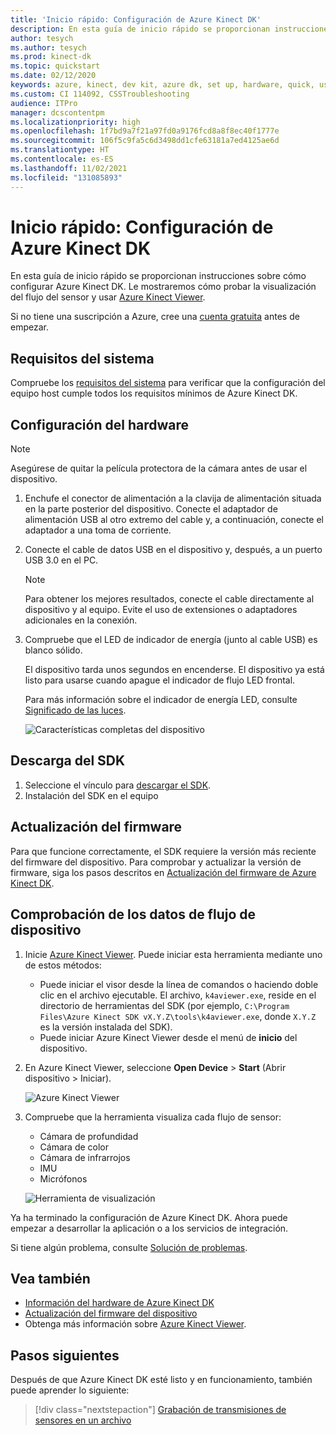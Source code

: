 ```yaml
---
title: 'Inicio rápido: Configuración de Azure Kinect DK'
description: En esta guía de inicio rápido se proporcionan instrucciones sobre cómo configurar el hardware de Azure Kinect DK.
author: tesych
ms.author: tesych
ms.prod: kinect-dk
ms.topic: quickstart
ms.date: 02/12/2020
keywords: azure, kinect, dev kit, azure dk, set up, hardware, quick, usb, power, viewer, sensor, streaming, setup, SDK, firmware
ms.custom: CI 114092, CSSTroubleshooting
audience: ITPro
manager: dcscontentpm
ms.localizationpriority: high
ms.openlocfilehash: 1f7bd9a7f21a97fd0a9176fcd8a8f8ec40f1777e
ms.sourcegitcommit: 106f5c9fa5c6d3498dd1cfe63181a7ed4125ae6d
ms.translationtype: HT
ms.contentlocale: es-ES
ms.lasthandoff: 11/02/2021
ms.locfileid: "131085893"
---
```

# <a name="quickstart-set-up-your-azure-kinect-dk"></a>Inicio rápido: Configuración de Azure Kinect DK

En esta guía de inicio rápido se proporcionan instrucciones sobre cómo configurar Azure Kinect DK. Le mostraremos cómo probar la visualización del flujo del sensor y usar [Azure Kinect Viewer](azure-kinect-viewer.md).

Si no tiene una suscripción a Azure, cree una [cuenta gratuita](https://azure.microsoft.com/free/?WT.mc_id=A261C142F) antes de empezar.

## <a name="system-requirements"></a>Requisitos del sistema

Compruebe los [requisitos del sistema](system-requirements.md) para verificar que la configuración del equipo host cumple todos los requisitos mínimos de Azure Kinect DK.

## <a name="set-up-hardware"></a>Configuración del hardware

> [!NOTE]
> Asegúrese de quitar la película protectora de la cámara antes de usar el dispositivo.

1. Enchufe el conector de alimentación a la clavija de alimentación situada en la parte posterior del dispositivo. Conecte el adaptador de alimentación USB al otro extremo del cable y, a continuación, conecte el adaptador a una toma de corriente.
2. Conecte el cable de datos USB en el dispositivo y, después, a un puerto USB 3.0 en el PC.
   >[!NOTE]
   >Para obtener los mejores resultados, conecte el cable directamente al dispositivo y al equipo. Evite el uso de extensiones o adaptadores adicionales en la conexión.

3. Compruebe que el LED de indicador de energía (junto al cable USB) es blanco sólido.
  
   El dispositivo tarda unos segundos en encenderse. El dispositivo ya está listo para usarse cuando apague el indicador de flujo LED frontal.  

   Para más información sobre el indicador de energía LED, consulte [Significado de las luces](hardware-specification.md#what-does-the-light-mean).

    ![Características completas del dispositivo](./media/quickstarts/full-device-features.png)

## <a name="download-the-sdk"></a>Descarga del SDK

1. Seleccione el vínculo para [descargar el SDK](sensor-sdk-download.md).
2. Instalación del SDK en el equipo

## <a name="update-firmware"></a>Actualización del firmware

Para que funcione correctamente, el SDK requiere la versión más reciente del firmware del dispositivo. Para comprobar y actualizar la versión de firmware, siga los pasos descritos en [Actualización del firmware de Azure Kinect DK](update-device-firmware.md).

## <a name="verify-that-the-device-streams-data"></a>Comprobación de los datos de flujo de dispositivo

1. Inicie [Azure Kinect Viewer](azure-kinect-viewer.md). Puede iniciar esta herramienta mediante uno de estos métodos:
   - Puede iniciar el visor desde la línea de comandos o haciendo doble clic en el archivo ejecutable. El archivo, `k4aviewer.exe`, reside en el directorio de herramientas del SDK (por ejemplo, `C:\Program Files\Azure Kinect SDK vX.Y.Z\tools\k4aviewer.exe`, donde `X.Y.Z` es la versión instalada del SDK).
   - Puede iniciar Azure Kinect Viewer desde el menú de **inicio** del dispositivo.
2. En Azure Kinect Viewer, seleccione **Open Device** > **Start** (Abrir dispositivo > Iniciar).

    ![Azure Kinect Viewer](./media/quickstarts/viewer.png)

3. Compruebe que la herramienta visualiza cada flujo de sensor:
   - Cámara de profundidad
   - Cámara de color
   - Cámara de infrarrojos
   - IMU
   - Micrófonos

    ![Herramienta de visualización](./media/quickstarts/visualization-tool.png)

Ya ha terminado la configuración de Azure Kinect DK. Ahora puede empezar a desarrollar la aplicación o a los servicios de integración.

Si tiene algún problema, consulte [Solución de problemas](troubleshooting.md).

## <a name="see-also"></a>Vea también

- [Información del hardware de Azure Kinect DK](hardware-specification.md)
- [Actualización del firmware del dispositivo](update-device-firmware.md)
- Obtenga más información sobre [Azure Kinect Viewer](azure-kinect-viewer.md).

## <a name="next-steps"></a>Pasos siguientes

Después de que Azure Kinect DK esté listo y en funcionamiento, también puede aprender lo siguiente:
> [!div class="nextstepaction"]
> [Grabación de transmisiones de sensores en un archivo](record-sensor-streams-file.md)
